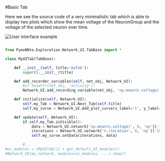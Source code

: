 #Basic Tab

Here we see the source code of a very minimalistic tab which is able to display two plots which show the mean voltage of the NeuronGroup and the voltage of the selected neuron over time.

![User interface example](https://raw.githubusercontent.com/trieschlab/PymoNNto/Images/Basic_Tab.png)

```python

from PymoNNto.Exploration.Network_UI.TabBase import *

class MyUITab(TabBase):

    def __init__(self, title='myTab'):
        super().__init__(title)

    def add_recorder_variables(self, net_obj, Network_UI):
        #if hasattr(net_obj, 'activity'):
        Network_UI.add_recording_variable(net_obj, 'np.mean(n.voltage)', timesteps=1000)

    def initialize(self, Network_UI):
        self.my_Tab = Network_UI.Next_Tab(self.title)
        self.my_curve = Network_UI.Add_plot_curve(x_label='t', y_label='mean voltage')

    def update(self, Network_UI):
        if self.my_Tab.isVisible():
            data = Network_UI.network['np.mean(n.voltage)', 0, 'np'][-1000:]
            iterations = Network_UI.network['n.iteration', 0, 'np'][-1000:]
            self.my_curve.setData(iterations, data)

        #...
#ui_modules = [MyUITab()] + get_default_UI_modules()
#Network_UI(my_network, modules=ui_modules, ...).show()

```